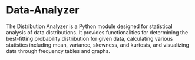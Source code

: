 # Data-Analyzer
The Distribution Analyzer is a Python module designed for statistical analysis of data distributions. It provides functionalities for determining the best-fitting probability distribution for given data, calculating various statistics including mean, variance, skewness, and kurtosis, and visualizing data through frequency tables and graphs.
